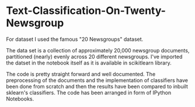 # Text-Classification-On-Twenty-Newsgroup
For dataset I used the famous "20 Newsgroups" dataset.

The data set is a collection of approximately 20,000 newsgroup documents, partitioned (nearly) evenly across 20 different newsgroups. I've imported the datset in the notebook itself as it is available in scikitlearn library.

The code is pretty straight forward and well documented. The preprocessing of the documents and the implementation of classifiers have been done from scratch and then the results have been compared to inbuilt sklearn's classifiers. The code has been arranged in form of IPython Notebooks.
